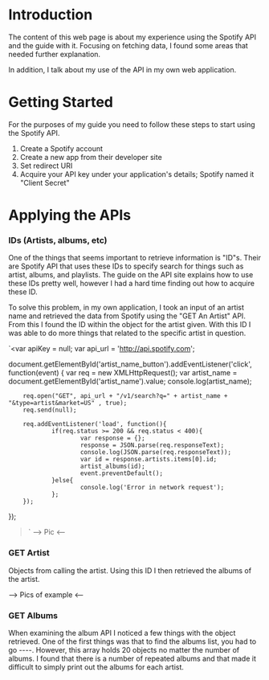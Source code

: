 # Introduction

The content of this web page is about my experience using the Spotify API and the guide with it. Focusing on fetching data, I found some areas that needed further explanation. 

In addition, I talk about my use of the API in my own web application.

# Getting Started

For the purposes of my guide you need to follow these steps to start using the Spotify API.

1. Create a Spotify account
1. Create a new app from their developer site
1. Set redirect URI
1. Acquire your API key under your application's details; Spotify named it "Client Secret"

# Applying the APIs

### IDs (Artists, albums, etc)
One of the things that seems important to retrieve information is "ID"s. Their are Spotify API that uses these IDs to specify search for things such as artist, albums, and playlists. The guide on the API site explains how to use these IDs pretty well, however I had a hard time finding out how to acquire these ID. 

To solve this problem, in my own application, I took an input of an artist name and retrieved the data from Spotify using the "GET An Artist" API. From this I found the ID within the object for the artist given. With this ID I was able to do more things that related to the specific artist in question.

`<var apiKey = null;
var api_url = 'http://api.spotify.com';

document.getElementById('artist_name_button').addEventListener('click', function(event) {
        var req = new XMLHttpRequest();
        var artist_name = document.getElementById('artist_name').value;
        console.log(artist_name);

        req.open("GET", api_url + "/v1/search?q=" + artist_name + "&type=artist&market=US" , true);
        req.send(null);

        req.addEventListener('load', function(){
                if(req.status >= 200 && req.status < 400){
                        var response = {};
                        response = JSON.parse(req.responseText);
                        console.log(JSON.parse(req.responseText));
                        var id = response.artists.items[0].id;
                        artist_albums(id);
                        event.preventDefault();
                }else{
                        console.log('Error in network request');
                };
        });
});

>`
--> Pic <--

### GET Artist

Objects from calling the artist.
Using this ID I then retrieved the albums of the artist. 

--> Pics of example <--

### GET Albums
When examining the album API I noticed a few things with the object retrieved. One of the first things was that to find the albums list, you had to go ----. However, this array holds 20 objects no matter the number of albums. I found that there is a number of repeated albums and that made it difficult to simply print out the albums for each artist. 


